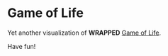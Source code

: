 Game of Life
============

Yet another visualization of **WRAPPED**
[Game of Life](https://gongzhitaao.github.io/lifejs/).

Have fun!
